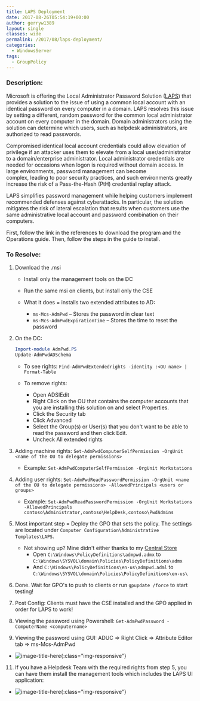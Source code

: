 ```yaml
---
title: LAPS Deployment
date: 2017-08-26T05:54:19+00:00
author: gerryw1389
layout: single
classes: wide
permalink: /2017/08/laps-deployment/
categories:
  - WindowsServer
tags:
  - GroupPolicy
---
```

<!--more-->

### Description:

Microsoft is offering the Local Administrator Password Solution ([LAPS](https://technet.microsoft.com/en-us/library/security/3062591.aspx)) that provides a solution to the issue of using a common local account with an identical password on every computer in a domain. LAPS resolves this issue by setting a different, random password for the common local administrator account on every computer in the domain. Domain administrators using the solution can determine which users, such as helpdesk administrators, are authorized to read passwords.

Compromised identical local account credentials could allow elevation of privilege if an attacker uses them to elevate from a local user/administrator to a domain/enterprise administrator. Local administrator credentials are needed for occasions when logon is required without domain access. In large environments, password management can become  
complex, leading to poor security practices, and such environments greatly increase the risk of a Pass-the-Hash (PtH) credential replay attack.

LAPS simplifies password management while helping customers implement recommended defenses against cyberattacks. In particular, the solution mitigates the risk of lateral escalation that results when customers use the same administrative local account and password combination on their computers.

First, follow the link in the references to download the program and the Operations guide. Then, follow the steps in the guide to install.

### To Resolve:

1. Download the .msi

   - Install only the management tools on the DC

   - Run the same msi on clients, but install only the CSE

   - What it does = installs two extended attributes to AD:  
     - `ms-Mcs-AdmPwd` – Stores the password in clear text  
     - `ms-Mcs-AdmPwdExpirationTime` – Stores the time to reset the password

3. On the DC:  

   ```powershell
   Import-module AdmPwd.PS  
   Update-AdmPwdADSchema
   ```

   - To see rights: `Find-AdmPwdExtendedrights -identity :<OU name> | Format-Table`

   - To remove rights:  
     - Open ADSIEdit  
     - Right Click on the OU that contains the computer accounts that you are installing this solution on and select Properties.  
     - Click the Security tab  
     - Click Advanced  
     - Select the Group(s) or User(s) that you don't want to be able to read the password and then click Edit.  
     - Uncheck All extended rights

4. Adding machine rights: `Set-AdmPwdComputerSelfPermission -OrgUnit <name of the OU to delegate permissions>` 

   - Example: `Set-AdmPwdComputerSelfPermission -OrgUnit Workstations`

5. Adding user rights: `Set-AdmPwdReadPasswordPermission -OrgUnit <name of the OU to delegate permissions> -AllowedPrincipals <users or groups>`  

   - Example: `Set-AdmPwdReadPasswordPermission -OrgUnit Workstations -AllowedPrincipals contoso\Administrator,contoso\HelpDesk,contoso\PwdAdmins`

6. Most important step = Deploy the GPO that sets the policy. The settings are located under `Computer Configuration\Administrative Templates\LAPS`.

   - Not showing up? Mine didn't either thanks to my [Central Store](https://automationadmin.com/2017/05/creating-a-central-store-for-gpos/)  
     - Open `C:\Windows\PolicyDefinitions\admpwd.admx` to `C:\Windows\SYSVOL\domain\Policies\PolicyDefinitions\admx`  
     - And `C:\Windows\PolicyDefinitions\en-us\admpwd.adml` to `C:\Windows\SYSVOL\domain\Policies\PolicyDefinitions\en-us\`

7. Done. Wait for GPO's to push to clients or run `gpupdate /force` to start testing!

8. Post Config: Clients must have the CSE installed and the GPO applied in order for LAPS to work!

9. Viewing the password using Powershell: `Get-AdmPwdPassword -ComputerName <computername>`

10. Viewing the password using GUI: ADUC => Right Click => Attribute Editor tab => ms-Mcs-AdmPwd

   - ![image-title-here](https://automationadmin.com/assets/images/uploads/2017/08/laps.jpg){:class="img-responsive"} 

11. If you have a Helpdesk Team with the required rights from step 5, you can have them install the management tools which includes the LAPS UI application:

   - ![image-title-here](https://automationadmin.com/assets/images/uploads/2017/08/laps-2.jpg){:class="img-responsive"}